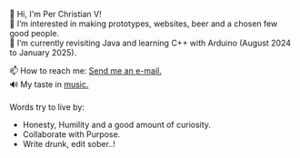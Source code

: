👋 Hi, I'm Per Christian V! <br>
👀 I’m interested in making prototypes, websites, beer and a chosen few good people.<br>
🌱 I’m currently revisiting Java and learning C++ with Arduino (August 2024 to January 2025).<br>

📫 How to reach me: [Send me an e-mail.](mailto:per.chr.vain@gmail.com)<br>
🔊 My taste in [music.](https://open.spotify.com/user/pkmetal91?si=4020fdb395054406)<br>
<br>
Words try to live by:
- Honesty, Humility and a good amount of curiosity.
- Collaborate with Purpose.
- Write drunk, edit sober..!

